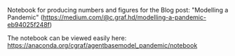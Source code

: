 Notebook for producing numbers and figures for the Blog post: "Modelling a Pandemic" (https://medium.com/@c.graf.hd/modelling-a-pandemic-eb94025f248f) 

The notebook can be viewed easily here: https://anaconda.org/cgraf/agentbasemodel_pandemic/notebook
